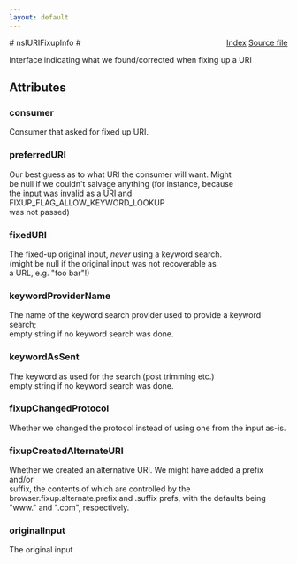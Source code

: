 ```yaml
---
layout: default
---
```

<div class='links' style='float:right'><a href="../index.html">Index</a>
<a href="http://dxr.mozilla.org/mozilla-central/source/docshell/base/nsIURIFixup.idl">Source file</a>
</div>
# nsIURIFixupInfo #
  
Interface indicating what we found/corrected when fixing up a URI  
  

## Attributes ##

### consumer ###
  
Consumer that asked for fixed up URI.  
  

### preferredURI ###
  
Our best guess as to what URI the consumer will want. Might  
be null if we couldn't salvage anything (for instance, because  
the input was invalid as a URI and FIXUP_FLAG_ALLOW_KEYWORD_LOOKUP  
was not passed)  
  

### fixedURI ###
  
The fixed-up original input, *never* using a keyword search.  
(might be null if the original input was not recoverable as  
a URL, e.g. "foo bar"!)  
  

### keywordProviderName ###
  
The name of the keyword search provider used to provide a keyword search;  
empty string if no keyword search was done.  
  

### keywordAsSent ###
  
The keyword as used for the search (post trimming etc.)  
empty string if no keyword search was done.  
  

### fixupChangedProtocol ###
  
Whether we changed the protocol instead of using one from the input as-is.  
  

### fixupCreatedAlternateURI ###
  
Whether we created an alternative URI. We might have added a prefix and/or  
suffix, the contents of which are controlled by the  
browser.fixup.alternate.prefix and .suffix prefs, with the defaults being  
"www." and ".com", respectively.  
  

### originalInput ###
  
The original input  
  
